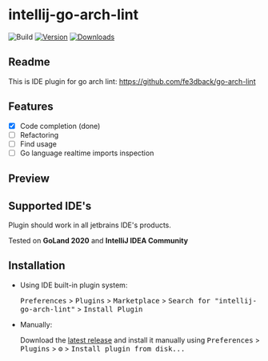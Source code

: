 # intellij-go-arch-lint

![Build](https://github.com/fe3dback/intellij-go-arch-lint/workflows/Build/badge.svg)
[![Version](https://img.shields.io/jetbrains/plugin/v/15423-goarchlint-file-support.svg)](https://plugins.jetbrains.com/plugin/15423-goarchlint-file-support)
[![Downloads](https://img.shields.io/jetbrains/plugin/d/15423-goarchlint-file-support.svg)](https://plugins.jetbrains.com/plugin/15423-goarchlint-file-support)

## Readme

<!-- Plugin description -->

This is IDE plugin for go arch lint:
https://github.com/fe3dback/go-arch-lint

## Features

- [x] Code completion (done)
- [ ] Refactoring
- [ ] Find usage
- [ ] Go language realtime imports inspection

## Preview



## Supported IDE's

Plugin should work in all jetbrains IDE's products.

Tested on **GoLand 2020** and **IntelliJ IDEA Community**

<!-- Plugin description end -->

## Installation

- Using IDE built-in plugin system:
  
  <kbd>Preferences</kbd> > <kbd>Plugins</kbd> > <kbd>Marketplace</kbd> > <kbd>Search for "intellij-go-arch-lint"</kbd> >
  <kbd>Install Plugin</kbd>
  
- Manually:

  Download the [latest release](https://github.com/fe3dback/intellij-go-arch-lint/releases/latest) and install it manually using
  <kbd>Preferences</kbd> > <kbd>Plugins</kbd> > <kbd>⚙️</kbd> > <kbd>Install plugin from disk...</kbd>

